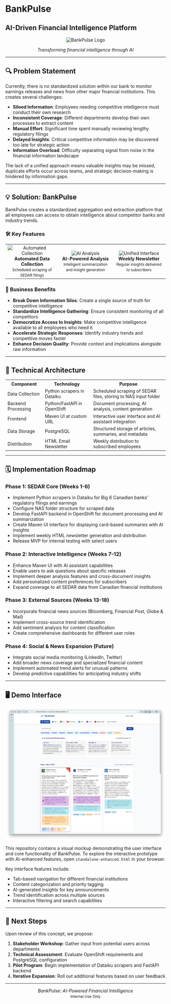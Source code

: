 # BankPulse
## AI-Driven Financial Intelligence Platform

<p align="center">
  <img src="https://img.icons8.com/fluency/96/line-chart.png" alt="BankPulse Logo" width="100"/>
</p>

<p align="center">
  <i>Transforming financial intelligence through AI</i>
</p>

---

## 🔍 Problem Statement

Currently, there is no standardized solution within our bank to monitor earnings releases and news from other major financial institutions. This creates several challenges:

- **Siloed Information**: Employees needing competitive intelligence must conduct their own research
- **Inconsistent Coverage**: Different departments develop their own processes to extract content
- **Manual Effort**: Significant time spent manually reviewing lengthy regulatory filings
- **Delayed Insights**: Critical competitive information may be discovered too late for strategic action
- **Information Overload**: Difficulty separating signal from noise in the financial information landscape

The lack of a unified approach means valuable insights may be missed, duplicate efforts occur across teams, and strategic decision-making is hindered by information gaps.

---

## 💡 Solution: BankPulse

BankPulse creates a standardized aggregation and extraction platform that all employees can access to obtain intelligence about competitor banks and industry trends.

### 🛠️ Key Features

<table>
  <tr>
    <td width="33%" align="center">
      <img src="https://img.icons8.com/fluency/48/automatic.png" alt="Automated Collection"/><br/>
      <b>Automated Data Collection</b><br/>
      <small>Scheduled scraping of SEDAR filings</small>
    </td>
    <td width="33%" align="center">
      <img src="https://img.icons8.com/fluency/48/artificial-intelligence.png" alt="AI Analysis"/><br/>
      <b>AI-Powered Analysis</b><br/>
      <small>Intelligent summarization and insight generation</small>
    </td>
    <td width="33%" align="center">
      <img src="https://img.icons8.com/fluency/48/dashboard.png" alt="Unified Interface"/><br/>
      <b>Weekly Newsletter</b><br/>
      <small>Regular insights delivered to subscribers</small>
    </td>
  </tr>
</table>

### 🎯 Business Benefits

- **Break Down Information Silos**: Create a single source of truth for competitive intelligence
- **Standardize Intelligence Gathering**: Ensure consistent monitoring of all competitors
- **Democratize Access to Insights**: Make competitive intelligence available to all employees who need it
- **Accelerate Strategic Responses**: Identify industry trends and competitive moves faster
- **Enhance Decision Quality**: Provide context and implications alongside raw information

---

## 🚀 Technical Architecture

<table>
  <tr>
    <th>Component</th>
    <th>Technology</th>
    <th>Purpose</th>
  </tr>
  <tr>
    <td>Data Collection</td>
    <td>Python scrapers in Dataiku</td>
    <td>Scheduled scraping of SEDAR files, storing to NAS input folder</td>
  </tr>
  <tr>
    <td>Backend Processing</td>
    <td>Python/FastAPI in OpenShift</td>
    <td>Document processing, AI analysis, content generation</td>
  </tr>
  <tr>
    <td>Frontend</td>
    <td>Maven UI at custom URL</td>
    <td>Interactive user interface and AI assistant integration</td>
  </tr>
  <tr>
    <td>Data Storage</td>
    <td>PostgreSQL</td>
    <td>Structured storage of articles, summaries, and metadata</td>
  </tr>
  <tr>
    <td>Distribution</td>
    <td>HTML Email Newsletter</td>
    <td>Weekly distribution to subscribed employees</td>
  </tr>
</table>

---

## 🗓️ Implementation Roadmap

### Phase 1: SEDAR Core (Weeks 1-6)
- Implement Python scrapers in Dataiku for Big 6 Canadian banks' regulatory filings and earnings
- Configure NAS folder structure for scraped data
- Develop FastAPI backend in OpenShift for document processing and AI summarization
- Create Maven UI interface for displaying card-based summaries with AI insights
- Implement weekly HTML newsletter generation and distribution
- Release MVP for internal testing with select users

### Phase 2: Interactive Intelligence (Weeks 7-12)
- Enhance Maven UI with AI assistant capabilities
- Enable users to ask questions about specific releases
- Implement deeper analysis features and cross-document insights
- Add personalized content preferences for subscribers
- Expand coverage to all SEDAR data from Canadian financial institutions

### Phase 3: External Sources (Weeks 13-18)
- Incorporate financial news sources (Bloomberg, Financial Post, Globe & Mail)
- Implement cross-source trend identification
- Add sentiment analysis for content classification
- Create comprehensive dashboards for different user roles

### Phase 4: Social & News Expansion (Future)
- Integrate social media monitoring (LinkedIn, Twitter)
- Add broader news coverage and specialized financial content
- Implement automated trend alerts for unusual patterns
- Develop predictive capabilities for anticipating industry shifts

---

## 🖥️ Demo Interface

<p align="center">
  <img src="mockup.png" alt="BankPulse Demo Screenshot" width="800"/>
</p>

This repository contains a visual mockup demonstrating the user interface and core functionality of BankPulse. To explore the interactive prototype with AI-enhanced features, open `standalone-enhanced.html` in your browser.

Key interface features include:
- Tab-based navigation for different financial institutions
- Content categorization and priority tagging
- AI-generated insights for key announcements
- Trend identification across multiple sources
- Interactive filtering and search capabilities

---

## 📅 Next Steps

Upon review of this concept, we propose:

1. **Stakeholder Workshop**: Gather input from potential users across departments
2. **Technical Assessment**: Evaluate OpenShift requirements and PostgreSQL configuration
3. **Pilot Program**: Begin implementation of Dataiku scrapers and FastAPI backend
4. **Iterative Expansion**: Roll out additional features based on user feedback

---

<p align="center">
  <i>BankPulse: AI-Powered Financial Intelligence</i><br>
  <small>Internal Use Only</small>
</p>